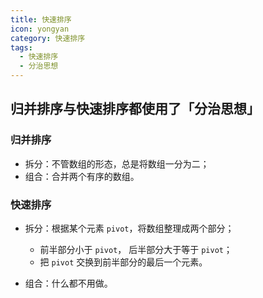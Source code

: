 ```yaml
---
title: 快速排序
icon: yongyan
category: 快速排序
tags:
  - 快速排序
  - 分治思想
---
```


## 归并排序与快速排序都使用了「分治思想」

### 归并排序

- 拆分：不管数组的形态，总是将数组一分为二；
- 组合：合并两个有序的数组。

### 快速排序

- 拆分：根据某个元素 `pivot`，将数组整理成两个部分；

  - 前半部分小于 `pivot`， 后半部分大于等于 `pivot`；
  - 把 `pivot` 交换到前半部分的最后一个元素。

- 组合：什么都不用做。
